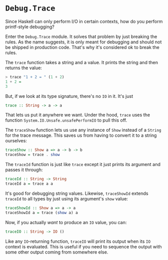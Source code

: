 # `Debug.Trace`

Since Haskell can only perform I/O in certain contexts, how do you perform printf-style debugging?

Enter the `Debug.Trace` module.
It solves that problem by just breaking the rules.
As the name suggests, it is only meant for debugging and should not be shipped in production code.
That's why it's considered ok to break the rules.

The `trace` function takes a string and a value.
It prints the string and then returns the value:

```hs
> trace "1 + 2 = " (1 + 2)
1 + 2 =
3
```

But, if we look at its type signature, there's no `IO` in it.
It's just

```hs
trace :: String -> a -> a
```

That lets us put it anywhere we want.
Under the hood, `trace` uses the function `System.IO.Unsafe.unsafePerformIO` to pull this off.

The `traceShow` function lets us use any instance of `Show` instead of a `String` for the trace message.
This saves us from having to convert it to a string ourselves:

```hs
traceShow :: Show a => a -> b -> b
traceShow = trace . show
```

The `traceId` function is just like `trace` except it just prints its argument and passes it through:

```hs
traceId :: String -> String
traceId a = trace a a
```

It's good for debugging string values.
Likewise, `traceShowId` extends `traceId` to all types by just using its argument's `show` value:

```hs
traceShowId :: Show a => a -> a
traceShowId a = trace (show a) a
```

Now, if you actually *want* to produce an `IO` value, you can:

```hs
traceIO :: String -> IO ()
```

Like any `IO`-returning function, `traceIO` will print its output when its `IO` context is evaluated.
This is useful if you need to sequence the output with some other output coming from somewhere else.